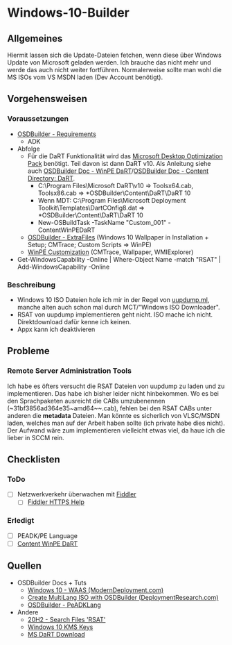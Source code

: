 # Windows-10-Builder

## Allgemeines
Hiermit lassen sich die Update-Dateien fetchen, wenn diese über Windows Update von Microsoft geladen werden. Ich brauche das nicht mehr und werde das auch nicht weiter fortführen. Normalerweise sollte man wohl die MS ISOs vom VS MSDN laden (Dev Account benötigt).

## Vorgehensweisen
### Voraussetzungen
- [OSDBuilder - Requirements](https://osdbuilder.osdeploy.com/docs/multilang/requirements)
  - ADK
- Abfolge
  - Für die DaRT Funktionalität wird das [Microsoft Desktop Optimization Pack](https://go.microsoft.com/fwlink/p/?LinkId=166331) benötigt. Teil davon ist dann DaRT v10. Als Anleitung siehe auch [OSDBuilder Doc - WinPE DaRT](https://osdbuilder.osdeploy.com/docs/osbuild/new-osbuildtask/winpe-content-parameters/contentwinpedart)/[OSDBuilder Doc - Content Directory: DaRT](https://osdbuilder.osdeploy.com/docs/osbuild/content-directory/dart).
    - C:\Program Files\Microsoft DaRT\v10 => Toolsx64.cab, Toolsx86.cab => *OSDBuilder\Content\DaRT\DaRT 10
    - Wenn MDT: C:\Program Files\Microsoft Deployment Toolkit\Templates\DartCOnfig8.dat => *OSDBuilder\Content\DaRT\DaRT 10
    - New-OSBuildTask -TaskName "Custom_001" -ContentWinPEDaRT
  - [OSDBuilder - ExtraFiles](https://osdbuilder.osdeploy.com/docs/osbuild/content-directory/extrafiles) (Windows 10 Wallpaper in Installation + Setup; CMTrace; Custom Scripts => WinPE)
  - [WinPE Customization](https://www.osdsune.com/home/blog/2019/osdbuilder-winpe-customization) (CMTrace, Wallpaper, WMIExplorer)
- Get-WindowsCapability -Online | Where-Object Name -match "RSAT" | Add-WindowsCapability -Online

### Beschreibung
- Windows 10 ISO Dateien hole ich mir in der Regel von [uupdump.ml](https://uupdump.ml), manche alten auch schon mal durch MCT/"Windows ISO Downloader".
- RSAT von uupdump implementieren geht nicht. ISO mache ich nicht. Direktdownload dafür kenne ich keinen.
- Appx kann ich deaktivieren

## Probleme
### Remote Server Administration Tools
Ich habe es öfters versucht die RSAT Dateien von uupdump zu laden und zu implementieren. Das habe ich bisher leider nicht hinbekommen. Wo es bei den Sprachpaketen ausreicht die CABs umzubenennen (\~31bf3856ad364e35\~amd64\~\~.cab), fehlen bei den RSAT CABs unter anderen die **metadata** Dateien. Man könnte es sicherlich von VLSC/MSDN laden, welches man auf der Arbeit haben sollte (ich private habe dies nicht). Der Aufwand wäre zum implementieren vielleicht etwas viel, da haue ich die lieber in SCCM rein.

## Checklisten
### ToDo
- [ ] Netzwerkverkehr überwachen mit [Fiddler](https://www.telerik.com/fiddler)
  - [ ] [Fiddler HTTPS Help](https://www.telerik.com/forums/fiddler-to-get-https-direct-download-links)

### Erledigt
- [ ] PEADK/PE Language
- [ ] [Content WinPE DaRT](https://osdbuilder.osdeploy.com/docs/osbuild/new-osbuildtask/winpe-content-parameters/contentwinpedart)

## Quellen
- OSDBuilder Docs + Tuts
  - [Windows 10 - WAAS (ModernDeployment.com)](https://www.moderndeployment.com/quick-start-guide-windows-10-waas-servicing-updates-via-osdbuilder/)
  - [Create MultiLang ISO with OSDBuilder (DeploymentResearch.com)](https://deploymentresearch.com/using-osd-builder-to-create-a-multi-language-windows-10-image/)
  - [OSDBuilder - PeADKLang](https://osdbuilder.osdeploy.com/docs/contentpacks/multilang-content/peadklang)
- Andere
  - [20H2 - Search Files 'RSAT'](https://uupdump.ml/findfiles.php?id=2d91ec01-3f2c-4b75-8cfa-bcfcf5620080&q=FOD)
  - [Windows 10 KMS Keys](https://gist.github.com/Azhe403/d261f2aadccfc2fb20e00414342a3093)
  - [MS DaRT Download](https://docs.microsoft.com/en-us/microsoft-desktop-optimization-pack/dart-v10/)
